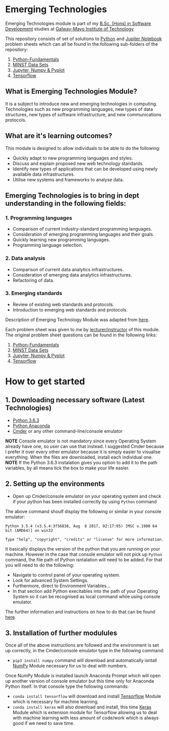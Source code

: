 # Emerging Technologies
Emerging Technologies module is part of my [B.Sc. (Hons) in Software Development](https://www.gmit.ie/software-development/bachelor-science-honours-software-development) studies at [Galway-Mayo Institute of Technology](http://www.gmit.ie/)

This repository consists of set of solutions to [Python](https://www.python.org/doc/essays/blurb/) and [Jupiter Notebook](http://jupyter-notebook-beginner-guide.readthedocs.io/en/latest/what_is_jupyter.html) problem sheets which can all be found in the following sub-folders of the repository:
  1. [Python-Fundamentals](https://github.com/SnoW246/Emerging-Technologies/tree/master/Python-Fundamentals)
  2. [MINST Data Sets](https://github.com/SnoW246/Emerging-Technologies/tree/master/MINST%20Data%20Sets)
  3. [Jupyter, Numpy & Pyplot](https://github.com/SnoW246/Emerging-Technologies/tree/master/Jupyter%2C%20Numpy%20%26%20Pyplot)
  4. [Tensorflow](https://github.com/SnoW246/Emerging-Technologies/tree/master/Tensorflow)

## What is Emerging Technologies Module?
It is a subject to introduce new and emerging technologies in computing. Technologies such as new programming languages, new types of data structures, new types of software infrastructure, and new communications protocols.

## What are it's learning outcomes?
This module is designed to allow individuals to be able to do the following:
* Quickly adapt to new programming languages and styles.
* Discuss and explain proposed new web technology standards.
* Identify new types of applications that can be developed using newly available data infrastructures.
* Utilise new systems and frameworks to analyse data.

## Emerging Technologies is to bring in dept understanding in the following fields:
### 1. Programming languages
  * Comparison of current industry-standard programming languages.
  * Consideration of emerging programming languages and their goals.
  * Quickly learning new programming languages.
  * Programming language selection. 
### 2. Data analysis
  * Comparison of current data analytics infrastructures.
  * Consideration of emerging data analytics infrastructures.
  * Refactoring of data.
### 3. Emerging standards
  * Review of existing web standards and protocols.
  * Introduction to emerging web standards and protocols.
  
Description of Emerging Technology Module was adapted from [here](https://emerging-technologies.github.io/).

Each problem sheet was given to me by [lecturer/instructor](https://ianmcloughlin.github.io/) of this module. The original problem sheet questions can be found in the following links:
  1. [Python-Fundamentals](https://emerging-technologies.github.io/problems/python-fundamentals.html)
  2. [MINST Data Sets](https://emerging-technologies.github.io/problems/mnist.html)
  3. [Jupyter, Numpy & Pyplot](https://emerging-technologies.github.io/problems/jupyter.html)
  4. [Tensorflow](https://emerging-technologies.github.io/problems/tensorflow.html)
  
# How to get started
## 1. Downloading necessary software (Latest Technologies)
  * [Python 3.6.3](https://www.python.org/downloads/)
  * [Python Anaconda](https://www.anaconda.com/download/)
  * [Cmder](http://cmder.net/) or any other command-line/console emulator 
  
  **NOTE** Console emulator is not mandatory since every Operating System already have one, so user can use that instead. I suggested Cmder because I prefer it over every other emulator because it is simply easier to visualise everything.
  When the files are downloaded, install each individual one. 
  **NOTE** If the Python 3.6.3 instalation gives you option to add it to the path variables, by all means tick the box to make your life easier.
## 2. Setting up the environments
  * Open up Cmder/console emulator on your operating system and check if your python has been installed correctly by using `Python` command

The above command shoulf display the following or similar in your console emulator: 

`Python 3.5.4 (v3.5.4:3f56838, Aug  8 2017, 02:17:05) [MSC v.1900 64 bit (AMD64)] on win32`

`Type "help", "copyright", "credits" or "license" for more information.`

It basically displays the version of the python that you are running on your machine. However in the case that console emulator will not pick up `Python` command, the file path of Python isntalation will need to be added. For that you will need to do the following:
  * Navigate to control panel of your operating system.
  * Look for advanced System Settings.
  * Furthermore, direct to Environment Variables...
  * In that section add Python execitables into the path of your Operating System so it can be recognised as local command while using console emulator.
  
The further information and instructions on how to do that can be found [here](https://docs.python.org/3/using/windows.html).

## 3. Installation of further modulules
  Once all of the above instructions are followed and the environment is set up correctly, in the Cmder/console emulator type in the following command:
  * `pip3 install numpy` command will download and automatically isntall [NumPy](https://docs.scipy.org/doc/numpy-1.13.0/reference/) Module necessary for us to deal with numbers.
  
  Once NumPy Module is installed launch Anaconda Prompt which will open up another version of console emulator but this time only for Anaconda Python itself. In that console type the following commands:
  * `conda install tensorflow` will download and install [Tensorflow](https://www.tensorflow.org/api_docs/) Module which is necessary for machine learning.
  * `conda install keras` will also download and install, this time [Keras](https://keras.io/getting-started/functional-api-guide/) Module which is extension module for Tensorflow allowing us to deal with machine learning with less amount of code/work which is always good if we need to save time.
  
